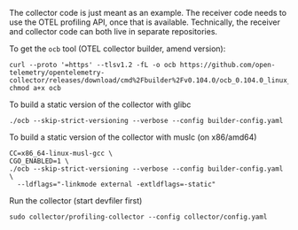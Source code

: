 The collector code is just meant as an example.
The receiver code needs to use the OTEL profiling API, once that is available.
Technically, the receiver and collector code can both live in separate repositories.


To get the `ocb` tool (OTEL collector builder, amend version):
```
curl --proto '=https' --tlsv1.2 -fL -o ocb https://github.com/open-telemetry/opentelemetry-collector/releases/download/cmd%2Fbuilder%2Fv0.104.0/ocb_0.104.0_linux_amd64
chmod a+x ocb
```

To build a static version of the collector with glibc
```
./ocb --skip-strict-versioning --verbose --config builder-config.yaml
```

To build a static version of the collector with muslc (on x86/amd64)
```
CC=x86_64-linux-musl-gcc \
CGO_ENABLED=1 \
./ocb --skip-strict-versioning --verbose --config builder-config.yaml \
  --ldflags="-linkmode external -extldflags=-static"
```

Run the collector (start devfiler first)
```
sudo collector/profiling-collector --config collector/config.yaml
```
